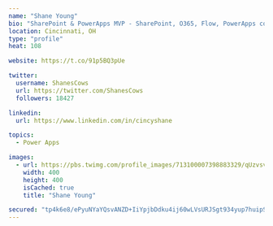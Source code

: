 ```yaml
---
name: "Shane Young"
bio: "SharePoint & PowerApps MVP - SharePoint, O365, Flow, PowerApps consulting? @PowerApps911 | Pure Snark? You found it."
location: Cincinnati, OH
type: "profile"
heat: 108

website: https://t.co/91p5BQ3pUe

twitter:
  username: ShanesCows
  url: https://twitter.com/ShanesCows
  followers: 18427

linkedin:
  url: https://www.linkedin.com/in/cincyshane

topics:
  - Power Apps

images:
  - url: https://pbs.twimg.com/profile_images/713100007398883329/qUzvsvQ3_400x400.jpg
    width: 400
    height: 400
    isCached: true
    title: "Shane Young"

secured: "tp4k6e8/ePyuNYaYQsvANZD+IiYpjbDdku4ij60wLVsURJSgt934yup7huipS8mMiE0oQYqlLkr4UNts+sD4ENFFN+dGeknsR/MkQP8F2LkP11rTP/74h+xEAaDl8zm8nmTcEFp442trf0FRDK7iw1guJ+jFbulTNnTQ0FQ2QZDHpVmARZa1urr0Jh4pvWyjZ0FZ6YEuFcmCn1Qay4aLaR8TGuzbhRjLFK4nJgNM5JPXnFwO7jbY5L99HAty7fBpPeJoG1BeWJWaqeusI0TKUgkfXXl80fduNGLZ+O22P29PN6QjZddW+bNpYbgT5kxir25FfjU8O5YszXBNmtbXJDaaJ7J9sZq+uHKwTU4DRC7b32tPRgJpBbBzy7fI3jIYB/Ixg2OikOY6arKLkJNd2DbzTrJ88Y5XozaLE03lRMc=;gNP7GbMvdDYQbfaWOTI6ow=="
---
```


